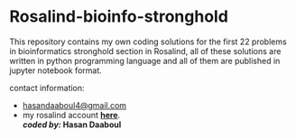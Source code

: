 # Rosalind-bioinfo-stronghold
This repository contains my own coding solutions for the first 22 problems in bioinformatics stronghold section in Rosalind, all of these solutions are written in python programming language and all of them are published in jupyter notebook format.  

contact information:  
* hasandaaboul4@gmail.com  
* my rosalind account [**here**](rosalind.info/users/Hasan1212/).  
**_coded by:_ Hasan Daaboul** 
